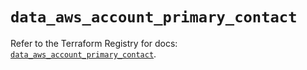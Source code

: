 # `data_aws_account_primary_contact`

Refer to the Terraform Registry for docs: [`data_aws_account_primary_contact`](https://registry.terraform.io/providers/hashicorp/aws/6.14.0/docs/data-sources/account_primary_contact).
